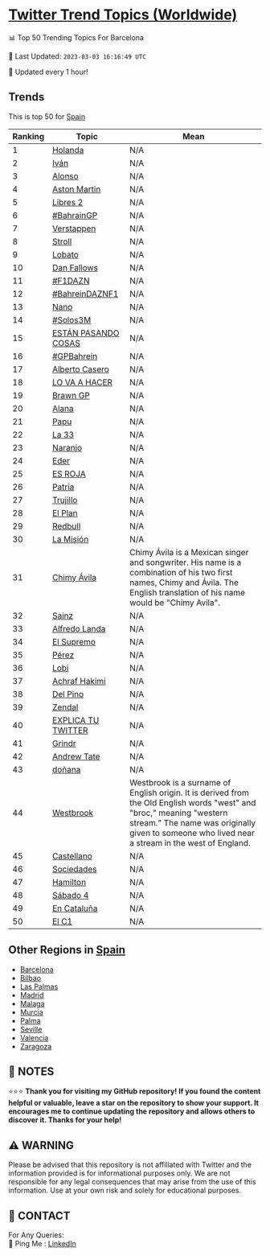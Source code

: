 [Twitter Trend Topics (Worldwide)](https://github.com/ErcinDedeoglu/Twitter-Trend-Topics)
==========


📊 Top 50 Trending Topics For Barcelona

📆 Last Updated: `2023-03-03 16:16:49 UTC`

🔧 Updated every 1 hour!


## Trends

This is top 50 for [Spain](</Spain>)

| Ranking | Topic | Mean |
| ------- | ------------ | ------------ |
| 1 | [Holanda](http://twitter.com/search?q=Holanda) | N/A |
| 2 | [Iván](http://twitter.com/search?q=Iv%c3%a1n) | N/A |
| 3 | [Alonso](http://twitter.com/search?q=Alonso) | N/A |
| 4 | [Aston Martin](http://twitter.com/search?q=Aston+Martin) | N/A |
| 5 | [Libres 2](http://twitter.com/search?q=Libres+2) | N/A |
| 6 | [#BahrainGP](http://twitter.com/search?q=%23BahrainGP) | N/A |
| 7 | [Verstappen](http://twitter.com/search?q=Verstappen) | N/A |
| 8 | [Stroll](http://twitter.com/search?q=Stroll) | N/A |
| 9 | [Lobato](http://twitter.com/search?q=Lobato) | N/A |
| 10 | [Dan Fallows](http://twitter.com/search?q=Dan+Fallows) | N/A |
| 11 | [#F1DAZN](http://twitter.com/search?q=%23F1DAZN) | N/A |
| 12 | [#BahreinDAZNF1](http://twitter.com/search?q=%23BahreinDAZNF1) | N/A |
| 13 | [Nano](http://twitter.com/search?q=Nano) | N/A |
| 14 | [#Solos3M](http://twitter.com/search?q=%23Solos3M) | N/A |
| 15 | [ESTÁN PASANDO COSAS](http://twitter.com/search?q=EST%c3%81N+PASANDO+COSAS) | N/A |
| 16 | [#GPBahrein](http://twitter.com/search?q=%23GPBahrein) | N/A |
| 17 | [Alberto Casero](http://twitter.com/search?q=Alberto+Casero) | N/A |
| 18 | [LO VA A HACER](http://twitter.com/search?q=LO+VA+A+HACER) | N/A |
| 19 | [Brawn GP](http://twitter.com/search?q=Brawn+GP) | N/A |
| 20 | [Alana](http://twitter.com/search?q=Alana) | N/A |
| 21 | [Papu](http://twitter.com/search?q=Papu) | N/A |
| 22 | [La 33](http://twitter.com/search?q=La+33) | N/A |
| 23 | [Naranjo](http://twitter.com/search?q=Naranjo) | N/A |
| 24 | [Eder](http://twitter.com/search?q=Eder) | N/A |
| 25 | [ES ROJA](http://twitter.com/search?q=ES+ROJA) | N/A |
| 26 | [Patria](http://twitter.com/search?q=Patria) | N/A |
| 27 | [Trujillo](http://twitter.com/search?q=Trujillo) | N/A |
| 28 | [El Plan](http://twitter.com/search?q=El+Plan) | N/A |
| 29 | [Redbull](http://twitter.com/search?q=Redbull) | N/A |
| 30 | [La Misión](http://twitter.com/search?q=La+Misi%c3%b3n) | N/A |
| 31 | [Chimy Ávila](http://twitter.com/search?q=Chimy+%c3%81vila) | Chimy Ávila is a Mexican singer and songwriter. His name is a combination of his two first names, Chimy and Ávila. The English translation of his name would be "Chimy Avila". |
| 32 | [Sainz](http://twitter.com/search?q=Sainz) | N/A |
| 33 | [Alfredo Landa](http://twitter.com/search?q=Alfredo+Landa) | N/A |
| 34 | [El Supremo](http://twitter.com/search?q=El+Supremo) | N/A |
| 35 | [Pérez](http://twitter.com/search?q=P%c3%a9rez) | N/A |
| 36 | [Lobi](http://twitter.com/search?q=Lobi) | N/A |
| 37 | [Achraf Hakimi](http://twitter.com/search?q=Achraf+Hakimi) | N/A |
| 38 | [Del Pino](http://twitter.com/search?q=Del+Pino) | N/A |
| 39 | [Zendal](http://twitter.com/search?q=Zendal) | N/A |
| 40 | [EXPLICA TU TWITTER](http://twitter.com/search?q=EXPLICA+TU+TWITTER) | N/A |
| 41 | [Grindr](http://twitter.com/search?q=Grindr) | N/A |
| 42 | [Andrew Tate](http://twitter.com/search?q=Andrew+Tate) | N/A |
| 43 | [doñana](http://twitter.com/search?q=do%c3%b1ana) | N/A |
| 44 | [Westbrook](http://twitter.com/search?q=Westbrook) | Westbrook is a surname of English origin. It is derived from the Old English words "west" and "broc," meaning "western stream." The name was originally given to someone who lived near a stream in the west of England. |
| 45 | [Castellano](http://twitter.com/search?q=Castellano) | N/A |
| 46 | [Sociedades](http://twitter.com/search?q=Sociedades) | N/A |
| 47 | [Hamilton](http://twitter.com/search?q=Hamilton) | N/A |
| 48 | [Sábado 4](http://twitter.com/search?q=S%c3%a1bado+4) | N/A |
| 49 | [En Cataluña](http://twitter.com/search?q=En+Catalu%c3%b1a) | N/A |
| 50 | [El C1](http://twitter.com/search?q=El+C1) | N/A |



## Other Regions in [Spain](</Spain>)

* [Barcelona](</Spain/Barcelona.md>)
* [Bilbao](</Spain/Bilbao.md>)
* [Las Palmas](</Spain/Las Palmas.md>)
* [Madrid](</Spain/Madrid.md>)
* [Malaga](</Spain/Malaga.md>)
* [Murcia](</Spain/Murcia.md>)
* [Palma](</Spain/Palma.md>)
* [Seville](</Spain/Seville.md>)
* [Valencia](</Spain/Valencia.md>)
* [Zaragoza](</Spain/Zaragoza.md>)



## 📝 NOTES

⭐⭐⭐ **Thank you for visiting my GitHub repository! If you found the content helpful or valuable, leave a star on the repository to show your support. It encourages me to continue updating the repository and allows others to discover it. Thanks for your help!**


## ⚠️ WARNING

Please be advised that this repository is not affiliated with Twitter and the information provided is for informational purposes only. We are not responsible for any legal consequences that may arise from the use of this information. Use at your own risk and solely for educational purposes.


## 📨 CONTACT

 For Any Queries:  
            🏓 Ping Me : [LinkedIn](https://www.linkedin.com/in/ercindedeoglu/)
